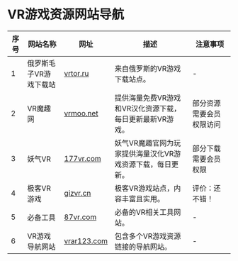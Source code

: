 # VR游戏资源网站导航

| 序号 | 网站名称       | 网址                          | 描述                                                         | 注意事项                                |
|------|----------------|-------------------------------|--------------------------------------------------------------|-----------------------------------------|
| 1    | 俄罗斯毛子VR游戏下载站 | [vrtor.ru](https://vrtor.ru/) | 来自俄罗斯的VR游戏下载站点。                                 | -                                       |
| 2    | VR魔趣网       | [vrmoo.net](https://www.vrmoo.net/) | 提供海量免费VR游戏和VR汉化资源下载，每日更新最新VR游戏。     | 部分资源需要会员权限访问                |
| 3    | 妖气VR         | [177vr.com](https://www.177vr.com/) | 妖气VR魔趣官网为玩家提供海量汉化VR游戏资源下载，每日更新。   | 部分下载需要会员权限                    |
| 4    | 极客VR游戏     | [gizvr.cn](https://gizvr.cn/) | 极客VR游戏站点，内容丰富且实用。                             | 评价：还不错！                          |
| 5    | 必备工具       | [87vr.com](https://87vr.com/) | 必备的VR相关工具网站。                                       | -                                       |
| 6    | VR游戏导航网站 | [vrar123.com](https://vrar123.com/) | 包含多个VR游戏资源链接的导航网站。                           | -                                       |